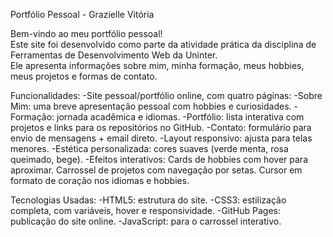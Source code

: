 Portfólio Pessoal - Grazielle Vitória

Bem-vindo ao meu portfólio pessoal!  
Este site foi desenvolvido como parte da atividade prática da disciplina de Ferramentas de Desenvolvimento Web da Uninter.  
Ele apresenta informações sobre mim, minha formação, meus hobbies, meus projetos e formas de contato.  

Funcionalidades:
-Site pessoal/portfólio online, com quatro páginas:
-Sobre Mim: uma breve apresentação pessoal com hobbies e curiosidades.
-Formação: jornada acadêmica e idiomas.
-Portfólio: lista interativa com projetos e links para os repositórios no GitHub.
-Contato: formulário para envio de mensagens + email direto.
-Layout responsivo: ajusta para telas menores.
-Estética personalizada: cores suaves (verde menta, rosa queimado, bege).
-Efeitos interativos:
Cards de hobbies com hover para aproximar.
Carrossel de projetos com navegação por setas.
Cursor em formato de coração nos idiomas e hobbies.

Tecnologias Usadas:
-HTML5: estrutura do site.
-CSS3: estilização completa, com variáveis, hover e responsividade.
-GitHub Pages: publicação do site online.
-JavaScript: para o carrossel interativo.

